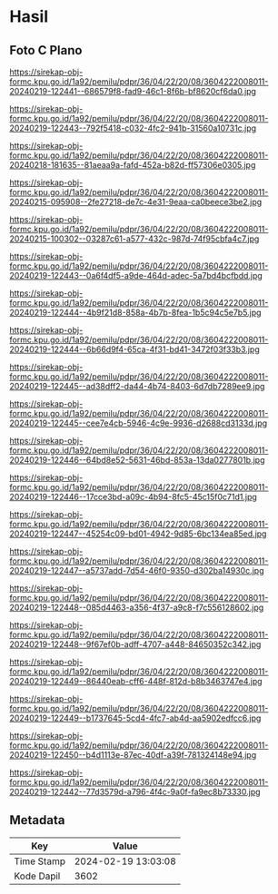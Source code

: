 # Hasil

## Foto C Plano

https://sirekap-obj-formc.kpu.go.id/1a92/pemilu/pdpr/36/04/22/20/08/3604222008011-20240219-122441--686579f8-fad9-46c1-8f6b-bf8620cf6da0.jpg

https://sirekap-obj-formc.kpu.go.id/1a92/pemilu/pdpr/36/04/22/20/08/3604222008011-20240219-122443--792f5418-c032-4fc2-941b-31560a10731c.jpg

https://sirekap-obj-formc.kpu.go.id/1a92/pemilu/pdpr/36/04/22/20/08/3604222008011-20240218-181635--81aeaa9a-fafd-452a-b82d-ff57306e0305.jpg

https://sirekap-obj-formc.kpu.go.id/1a92/pemilu/pdpr/36/04/22/20/08/3604222008011-20240215-095908--2fe27218-de7c-4e31-9eaa-ca0beece3be2.jpg

https://sirekap-obj-formc.kpu.go.id/1a92/pemilu/pdpr/36/04/22/20/08/3604222008011-20240215-100302--03287c61-a577-432c-987d-74f95cbfa4c7.jpg

https://sirekap-obj-formc.kpu.go.id/1a92/pemilu/pdpr/36/04/22/20/08/3604222008011-20240219-122443--0a6f4df5-a9de-464d-adec-5a7bd4bcfbdd.jpg

https://sirekap-obj-formc.kpu.go.id/1a92/pemilu/pdpr/36/04/22/20/08/3604222008011-20240219-122444--4b9f21d8-858a-4b7b-8fea-1b5c94c5e7b5.jpg

https://sirekap-obj-formc.kpu.go.id/1a92/pemilu/pdpr/36/04/22/20/08/3604222008011-20240219-122444--6b66d9f4-65ca-4f31-bd41-3472f03f33b3.jpg

https://sirekap-obj-formc.kpu.go.id/1a92/pemilu/pdpr/36/04/22/20/08/3604222008011-20240219-122445--ad38dff2-da44-4b74-8403-6d7db7289ee9.jpg

https://sirekap-obj-formc.kpu.go.id/1a92/pemilu/pdpr/36/04/22/20/08/3604222008011-20240219-122445--cee7e4cb-5946-4c9e-9936-d2688cd3133d.jpg

https://sirekap-obj-formc.kpu.go.id/1a92/pemilu/pdpr/36/04/22/20/08/3604222008011-20240219-122446--64bd8e52-5631-46bd-853a-13da0277801b.jpg

https://sirekap-obj-formc.kpu.go.id/1a92/pemilu/pdpr/36/04/22/20/08/3604222008011-20240219-122446--17cce3bd-a09c-4b94-8fc5-45c15f0c71d1.jpg

https://sirekap-obj-formc.kpu.go.id/1a92/pemilu/pdpr/36/04/22/20/08/3604222008011-20240219-122447--45254c09-bd01-4942-9d85-6bc134ea85ed.jpg

https://sirekap-obj-formc.kpu.go.id/1a92/pemilu/pdpr/36/04/22/20/08/3604222008011-20240219-122447--a5737add-7d54-46f0-9350-d302ba14930c.jpg

https://sirekap-obj-formc.kpu.go.id/1a92/pemilu/pdpr/36/04/22/20/08/3604222008011-20240219-122448--085d4463-a356-4f37-a9c8-f7c556128602.jpg

https://sirekap-obj-formc.kpu.go.id/1a92/pemilu/pdpr/36/04/22/20/08/3604222008011-20240219-122448--9f67ef0b-adff-4707-a448-84650352c342.jpg

https://sirekap-obj-formc.kpu.go.id/1a92/pemilu/pdpr/36/04/22/20/08/3604222008011-20240219-122449--86440eab-cff6-448f-812d-b8b3463747e4.jpg

https://sirekap-obj-formc.kpu.go.id/1a92/pemilu/pdpr/36/04/22/20/08/3604222008011-20240219-122449--b1737645-5cd4-4fc7-ab4d-aa5902edfcc6.jpg

https://sirekap-obj-formc.kpu.go.id/1a92/pemilu/pdpr/36/04/22/20/08/3604222008011-20240219-122450--b4d1113e-87ec-40df-a39f-781324148e94.jpg

https://sirekap-obj-formc.kpu.go.id/1a92/pemilu/pdpr/36/04/22/20/08/3604222008011-20240219-122442--77d3579d-a796-4f4c-9a0f-fa9ec8b73330.jpg


## Metadata

| Key        | Value               |
| ---------- | ------------------- |
| Time Stamp | 2024-02-19 13:03:08 |
| Kode Dapil | 3602                |



